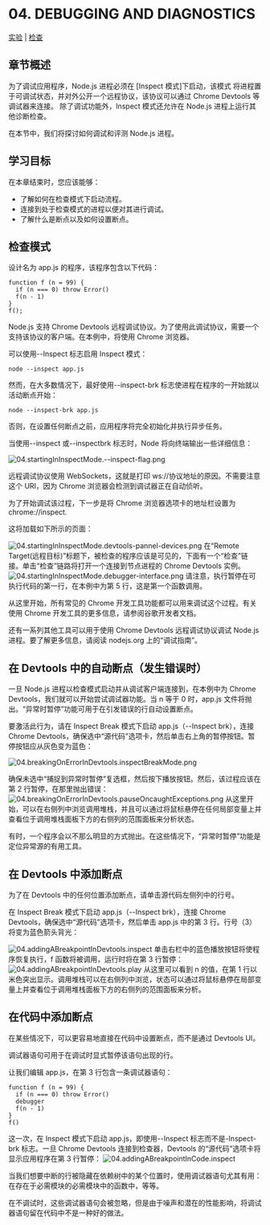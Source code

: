 # 04. DEBUGGING AND DIAGNOSTICS

[实验](/debug/lab) | [检查](/debug/check)

## 章节概述

为了调试应用程序，Node.js 进程必须在 [Inspect 模式]下启动，该模式 将进程置于可调试状态，并对外公开一个远程协议，该协议可以通过 Chrome Devtools 等调试器来连接。
除了调试功能外，Inspect 模式还允许在 Node.js 进程上运行其他诊断检查。

在本节中，我们将探讨如何调试和评测 Node.js 进程。

## 学习目标

在本章结束时，您应该能够：

- 了解如何在检查模式下启动流程。
- 连接到处于检查模式的进程以便对其进行调试。
- 了解什么是断点以及如何设置断点。

## 检查模式

设计名为 app.js 的程序，该程序包含以下代码：

```shell
function f (n = 99) {
  if (n === 0) throw Error()
  f(n - 1)
}
f();
```

Node.js 支持 Chrome Devtools 远程调试协议。为了使用此调试协议，需要一个支持该协议的客户端。在本例中，将使用 Chrome 浏览器。

可以使用--Inspect 标志启用 Inspect 模式：

```shell
node --inspect app.js
```

然而，在大多数情况下，最好使用--inspect-brk 标志使进程在程序的一开始就以活动断点开始：

```shell
node --inspect-brk app.js
```

否则，在设置任何断点之前，应用程序将完全初始化并执行异步任务。

当使用--inspect 或--inspectbrk 标志时，Node 将向终端输出一些详细信息：

![04.startingInInspectMode.--inspect-flag.png](/assets/image/04.startingInInspectMode.--inspect-flag.png)

远程调试协议使用 WebSockets，这就是打印 ws://协议地址的原因。不需要注意这个 URI，因为 Chrome 浏览器会检测到调试器正在自动侦听。

为了开始调试该过程，下一步是将 Chrome 浏览器选项卡的地址栏设置为 chrome://inspect.

这将加载如下所示的页面：

![04.startingInInspectMode.devtools-pannel-devices.png](/assets/image/04.startingInInspectMode.devtools-pannel-devices.png)
在“Remote Target(远程目标)”标题下，被检查的程序应该是可见的，下面有一个“检查”链接。单击“检查”链路将打开一个连接到节点进程的 Chrome Devtools 实例。
![04.startingInInspectMode.debugger-interface.png](/assets/image/04.startingInInspectMode.debugger-interface.png)
请注意，执行暂停在可执行代码的第一行，在本例中为第 5 行，这是第一个函数调用。

从这里开始，所有常见的 Chrome 开发工具功能都可以用来调试这个过程。有关使用 Chrome 开发工具的更多信息，请参阅谷歌开发者文档。

还有一系列其他工具可以用于使用 Chrome Devtools 远程调试协议调试 Node.js 进程。要了解更多信息，请阅读 nodejs.org 上的“调试指南”。

## 在 Devtools 中的自动断点（发生错误时）

一旦 Node.js 进程以检查模式启动并从调试客户端连接到，在本例中为 Chrome Devtools，我们就可以开始尝试调试器功能。当 n 等于 0 时，app.js 文件将抛出。“异常时暂停”功能可用于在引发错误的行自动设置断点。

要激活此行为，请在 Inspect Break 模式下启动 app.js（--Inspect brk），连接 Chrome Devtools，确保选中“源代码”选项卡，然后单击右上角的暂停按钮。暂停按钮应从灰色变为蓝色：

![04.breakingOnErrorInDevtools.inspectBreakMode.png](/assets/image/04.breakingOnErrorInDevtools.inspectBreakMode.png)

确保未选中“捕捉到异常时暂停”复选框，然后按下播放按钮。然后，该过程应该在第 2 行暂停，在那里抛出错误：
![04.breakingOnErrorInDevtools.pauseOncaughtExceptions.png](/assets/image/04.breakingOnErrorInDevtools.pauseOncaughtExceptions.png)
从这里开始，可以在右侧列中浏览调用堆栈，并且可以通过将鼠标悬停在任何局部变量上并查看位于调用堆栈面板下方的右侧列的范围面板来分析状态。

有时，一个程序会以不那么明显的方式抛出。在这些情况下，“异常时暂停”功能是定位异常源的有用工具。

## 在 Devtools 中添加断点

为了在 Devtools 中的任何位置添加断点，请单击源代码左侧列中的行号。

在 Inspect Break 模式下启动 app.js（--Inspect brk），连接 Chrome Devtools，确保选中“源代码”选项卡，然后单击 app.js 中的第 3 行。行号（3）将变为蓝色箭头背光：

![04.addingABreakpointInDevtools.inspect](/assets/image/04.addingABreakpointInDevtools.inspect.png)
单击右栏中的蓝色播放按钮将使程序恢复执行，f 函数将被调用，运行时将在第 3 行暂停：
![04.addingABreakpointInDevtools.play](/assets/image/04.addingABreakpointInDevtools.play.png)
从这里可以看到 n 的值，在第 1 行以米色突出显示。调用堆栈可以在右侧列中浏览，状态可以通过将鼠标悬停在局部变量上并查看位于调用堆栈面板下方的右侧列的范围面板来分析。

## 在代码中添加断点

在某些情况下，可以更容易地直接在代码中设置断点，而不是通过 Devtools UI。

调试器语句可用于在调试时显式暂停该语句出现的行。

让我们编辑 app.js，在第 3 行包含一条调试器语句：

```shell
function f (n = 99) {
  if (n === 0) throw Error()
  debugger
  f(n - 1)
}
f()
```

这一次，在 Inspect 模式下启动 app.js，即使用--Inspect 标志而不是-Inspect-brk 标志。一旦 Chrome Devtools 连接到检查器，Devtools 的“源代码”选项卡将显示应用程序在第 3 行暂停：
![04.addingABreakpointInCode.inspect](/assets/image/04.addingABreakpointInCode.inspect.png)

当我们想要中断的行被隐藏在依赖树中的某个位置时，使用调试器语句尤其有用：在存在于必需模块的必需模块中的函数中，等等。

在不调试时，这些调试器语句会被忽略，但是由于噪声和潜在的性能影响，将调试器语句留在代码中不是一种好的做法。
